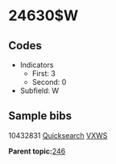 # 24630$W

## Codes

-   Indicators
    -   First: 3
    -   Second: 0
-   Subfield: W

## Sample bibs

10432831 [Quicksearch](https://search.library.yale.edu/catalog/10432831) [VXWS](http://prodorbis.library.yale.edu:7014/vxws/GetHoldingsService?bibId=10432831)

**Parent topic:**[246](../../tags/246/246.md)

